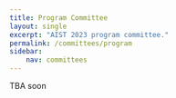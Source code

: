 ```yaml
---
title: Program Committee
layout: single
excerpt: "AIST 2023 program committee."
permalink: /committees/program
sidebar: 
    nav: committees 
---
```


TBA soon

